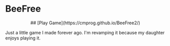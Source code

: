 # BeeFree

<div align="center">
## [Play Game](https://cmprog.github.io/BeeFree2/)
</div>

Just a little game I made forever ago. I'm revamping it because my daughter enjoys playing it.